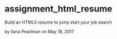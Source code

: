 # assignment_html_resume
Build an HTML5 resume to jump start your job search

by Ilana Pearlman on May 18, 2017
